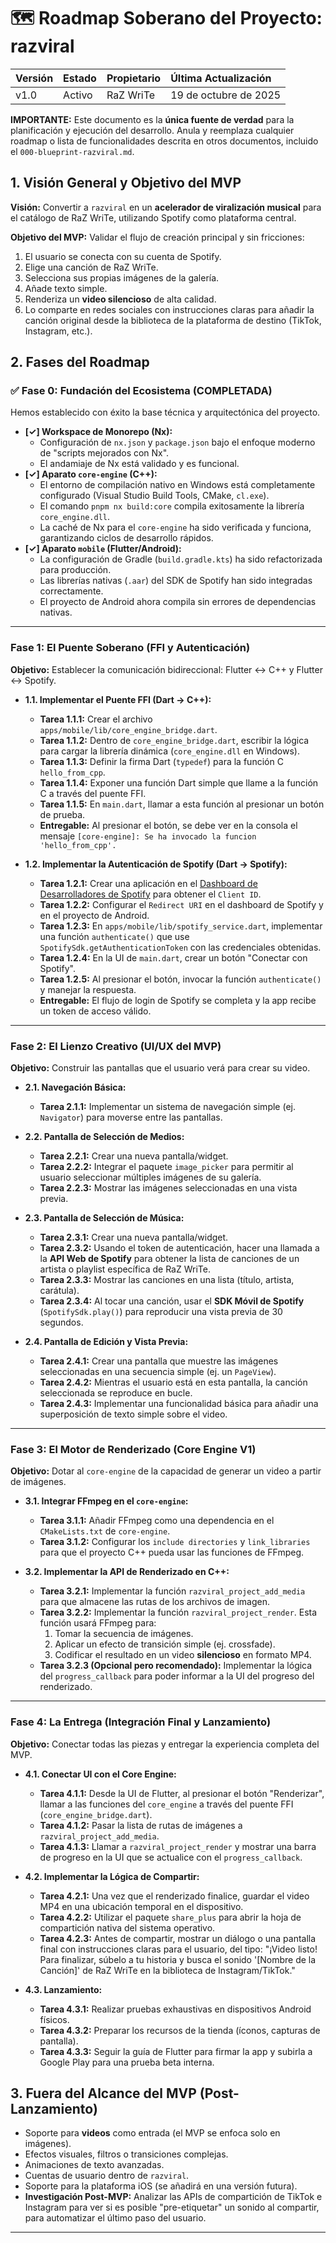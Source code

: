 # 🗺️ Roadmap Soberano del Proyecto: razviral

| Versión | Estado      | Propietario      | Última Actualización |
| :------ | :---------- | :--------------- | :------------------- |
| v1.0    | Activo      | RaZ WriTe        | 19 de octubre de 2025  |

**IMPORTANTE:** Este documento es la **única fuente de verdad** para la planificación y ejecución del desarrollo. Anula y reemplaza cualquier roadmap o lista de funcionalidades descrita en otros documentos, incluido el `000-blueprint-razviral.md`.

## 1. Visión General y Objetivo del MVP

**Visión:** Convertir a `razviral` en un **acelerador de viralización musical** para el catálogo de RaZ WriTe, utilizando Spotify como plataforma central.

**Objetivo del MVP:** Validar el flujo de creación principal y sin fricciones:
1.  El usuario se conecta con su cuenta de Spotify.
2.  Elige una canción de RaZ WriTe.
3.  Selecciona sus propias imágenes de la galería.
4.  Añade texto simple.
5.  Renderiza un **video silencioso** de alta calidad.
6.  Lo comparte en redes sociales con instrucciones claras para añadir la canción original desde la biblioteca de la plataforma de destino (TikTok, Instagram, etc.).

## 2. Fases del Roadmap

### ✅ Fase 0: Fundación del Ecosistema (COMPLETADA)

Hemos establecido con éxito la base técnica y arquitectónica del proyecto.

*   **[✓] Workspace de Monorepo (Nx):**
    *   Configuración de `nx.json` y `package.json` bajo el enfoque moderno de "scripts mejorados con Nx".
    *   El andamiaje de Nx está validado y es funcional.
*   **[✓] Aparato `core-engine` (C++):**
    *   El entorno de compilación nativo en Windows está completamente configurado (Visual Studio Build Tools, CMake, `cl.exe`).
    *   El comando `pnpm nx build:core` compila exitosamente la librería `core_engine.dll`.
    *   La caché de Nx para el `core-engine` ha sido verificada y funciona, garantizando ciclos de desarrollo rápidos.
*   **[✓] Aparato `mobile` (Flutter/Android):**
    *   La configuración de Gradle (`build.gradle.kts`) ha sido refactorizada para producción.
    *   Las librerías nativas (`.aar`) del SDK de Spotify han sido integradas correctamente.
    *   El proyecto de Android ahora compila sin errores de dependencias nativas.

---

###  Fase 1: El Puente Soberano (FFI y Autenticación)

**Objetivo:** Establecer la comunicación bidireccional: Flutter <-> C++ y Flutter <-> Spotify.

*   **1.1. Implementar el Puente FFI (Dart -> C++):**
    *   **Tarea 1.1.1:** Crear el archivo `apps/mobile/lib/core_engine_bridge.dart`.
    *   **Tarea 1.1.2:** Dentro de `core_engine_bridge.dart`, escribir la lógica para cargar la librería dinámica (`core_engine.dll` en Windows).
    *   **Tarea 1.1.3:** Definir la firma Dart (`typedef`) para la función C `hello_from_cpp`.
    *   **Tarea 1.1.4:** Exponer una función Dart simple que llame a la función C a través del puente FFI.
    *   **Tarea 1.1.5:** En `main.dart`, llamar a esta función al presionar un botón de prueba.
    *   **Entregable:** Al presionar el botón, se debe ver en la consola el mensaje `[core-engine]: Se ha invocado la funcion 'hello_from_cpp'.`

*   **1.2. Implementar la Autenticación de Spotify (Dart -> Spotify):**
    *   **Tarea 1.2.1:** Crear una aplicación en el [Dashboard de Desarrolladores de Spotify](https://developer.spotify.com/dashboard/) para obtener el `Client ID`.
    *   **Tarea 1.2.2:** Configurar el `Redirect URI` en el dashboard de Spotify y en el proyecto de Android.
    *   **Tarea 1.2.3:** En `apps/mobile/lib/spotify_service.dart`, implementar una función `authenticate()` que use `SpotifySdk.getAuthenticationToken` con las credenciales obtenidas.
    *   **Tarea 1.2.4:** En la UI de `main.dart`, crear un botón "Conectar con Spotify".
    *   **Tarea 1.2.5:** Al presionar el botón, invocar la función `authenticate()` y manejar la respuesta.
    *   **Entregable:** El flujo de login de Spotify se completa y la app recibe un token de acceso válido.

---

### Fase 2: El Lienzo Creativo (UI/UX del MVP)

**Objetivo:** Construir las pantallas que el usuario verá para crear su video.

*   **2.1. Navegación Básica:**
    *   **Tarea 2.1.1:** Implementar un sistema de navegación simple (ej. `Navigator`) para moverse entre las pantallas.

*   **2.2. Pantalla de Selección de Medios:**
    *   **Tarea 2.2.1:** Crear una nueva pantalla/widget.
    *   **Tarea 2.2.2:** Integrar el paquete `image_picker` para permitir al usuario seleccionar múltiples imágenes de su galería.
    *   **Tarea 2.2.3:** Mostrar las imágenes seleccionadas en una vista previa.

*   **2.3. Pantalla de Selección de Música:**
    *   **Tarea 2.3.1:** Crear una nueva pantalla/widget.
    *   **Tarea 2.3.2:** Usando el token de autenticación, hacer una llamada a la **API Web de Spotify** para obtener la lista de canciones de un artista o playlist específica de RaZ WriTe.
    *   **Tarea 2.3.3:** Mostrar las canciones en una lista (título, artista, carátula).
    *   **Tarea 2.3.4:** Al tocar una canción, usar el **SDK Móvil de Spotify** (`SpotifySdk.play()`) para reproducir una vista previa de 30 segundos.

*   **2.4. Pantalla de Edición y Vista Previa:**
    *   **Tarea 2.4.1:** Crear una pantalla que muestre las imágenes seleccionadas en una secuencia simple (ej. un `PageView`).
    *   **Tarea 2.4.2:** Mientras el usuario está en esta pantalla, la canción seleccionada se reproduce en bucle.
    *   **Tarea 2.4.3:** Implementar una funcionalidad básica para añadir una superposición de texto simple sobre el video.

---

### Fase 3: El Motor de Renderizado (Core Engine V1)

**Objetivo:** Dotar al `core-engine` de la capacidad de generar un video a partir de imágenes.

*   **3.1. Integrar FFmpeg en el `core-engine`:**
    *   **Tarea 3.1.1:** Añadir FFmpeg como una dependencia en el `CMakeLists.txt` de `core-engine`.
    *   **Tarea 3.1.2:** Configurar los `include directories` y `link_libraries` para que el proyecto C++ pueda usar las funciones de FFmpeg.

*   **3.2. Implementar la API de Renderizado en C++:**
    *   **Tarea 3.2.1:** Implementar la función `razviral_project_add_media` para que almacene las rutas de los archivos de imagen.
    *   **Tarea 3.2.2:** Implementar la función `razviral_project_render`. Esta función usará FFmpeg para:
        1.  Tomar la secuencia de imágenes.
        2.  Aplicar un efecto de transición simple (ej. crossfade).
        3.  Codificar el resultado en un video **silencioso** en formato MP4.
    *   **Tarea 3.2.3 (Opcional pero recomendado):** Implementar la lógica del `progress_callback` para poder informar a la UI del progreso del renderizado.

---

### Fase 4: La Entrega (Integración Final y Lanzamiento)

**Objetivo:** Conectar todas las piezas y entregar la experiencia completa del MVP.

*   **4.1. Conectar UI con el Core Engine:**
    *   **Tarea 4.1.1:** Desde la UI de Flutter, al presionar el botón "Renderizar", llamar a las funciones del `core_engine` a través del puente FFI (`core_engine_bridge.dart`).
    *   **Tarea 4.1.2:** Pasar la lista de rutas de imágenes a `razviral_project_add_media`.
    *   **Tarea 4.1.3:** Llamar a `razviral_project_render` y mostrar una barra de progreso en la UI que se actualice con el `progress_callback`.

*   **4.2. Implementar la Lógica de Compartir:**
    *   **Tarea 4.2.1:** Una vez que el renderizado finalice, guardar el video MP4 en una ubicación temporal en el dispositivo.
    *   **Tarea 4.2.2:** Utilizar el paquete `share_plus` para abrir la hoja de compartición nativa del sistema operativo.
    *   **Tarea 4.2.3:** Antes de compartir, mostrar un diálogo o una pantalla final con instrucciones claras para el usuario, del tipo: "¡Video listo! Para finalizar, súbelo a tu historia y busca el sonido '[Nombre de la Canción]' de RaZ WriTe en la biblioteca de Instagram/TikTok."

*   **4.3. Lanzamiento:**
    *   **Tarea 4.3.1:** Realizar pruebas exhaustivas en dispositivos Android físicos.
    *   **Tarea 4.3.2:** Preparar los recursos de la tienda (íconos, capturas de pantalla).
    *   **Tarea 4.3.3:** Seguir la guía de Flutter para firmar la app y subirla a Google Play para una prueba beta interna.

## 3. Fuera del Alcance del MVP (Post-Lanzamiento)

*   Soporte para **videos** como entrada (el MVP se enfoca solo en imágenes).
*   Efectos visuales, filtros o transiciones complejas.
*   Animaciones de texto avanzadas.
*   Cuentas de usuario dentro de `razviral`.
*   Soporte para la plataforma iOS (se añadirá en una versión futura).
*   **Investigación Post-MVP:** Analizar las APIs de compartición de TikTok e Instagram para ver si es posible "pre-etiquetar" un sonido al compartir, para automatizar el último paso del usuario.

---


